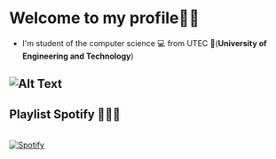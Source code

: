 #  Welcome to my profile:cowboy_hat_face::raised_hands:
- I'm student of the computer science 💻 from UTEC 💙(**University of Engineering and Technology**) 

![Alt Text](https://media.giphy.com/media/dvsjHZc6P3oozpp9I4/giphy.gif?cid=ecf05e47y8w2j6zrvqbq3bkc2xedxa9l3v176j9vrg0nwl6i&rid=giphy.gif&ct=g)
-----------------------------------------------------------------------------------------------------------------------------------------------
## Playlist Spotify 🎹👯‍♀️
&nbsp; <br> [![Spotify](https://novatorem-paolamag.vercel.app/api/spotify)](https://open.spotify.com/user/omnitenebris) 

